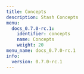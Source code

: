 ```yaml
---
title: Concepts
description: Stash Concepts
menu:
  docs_0.7.0-rc.1:
    identifier: concepts
    name: Concepts
    weight: 20
menu_name: docs_0.7.0-rc.1
info:
  version: 0.7.0-rc.1
---
```


